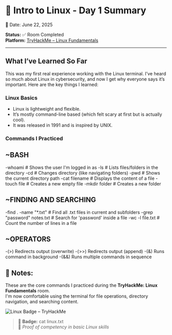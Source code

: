 # 📘 Intro to Linux - Day 1 Summary

📅 Date: June 22, 2025

**Status:** ✅ Room Completed  
**Platform:** [TryHackMe – Linux Fundamentals](https://tryhackme.com/room/linuxfundamentals1)

---

##  What I’ve Learned So Far

This was my first real experience working with the Linux terminal. I’ve heard so much about Linux in cybersecurity, and now I get why everyone says it’s important.
Here are the key things I learned:

### Linux Basics
- Linux is lightweight and flexible.
- It’s mostly command-line based (which felt scary at first but is actually cool).
- It was released in 1991 and is inspired by UNIX.

###  Commands I Practiced

## ~BASH
-whoami         # Shows the user I'm logged in as
-ls             # Lists files/folders in the directory
-cd             # Changes directory (like navigating folders)
-pwd            # Shows the current directory path
-cat filename   # Displays the content of a file
-touch file     # Creates a new empty file
-mkdir folder   # Creates a new folder

## ~FINDING AND SEARCHING
-find . -name "*.txt"       # Find all .txt files in current and subfolders
-grep "password" notes.txt  # Search for 'password' inside a file
-wc -l file.txt             # Count the number of lines in a file

## ~OPERATORS
-(>)	Redirects output (overwrite)
-(>>)	Redirects output (append)
-(&)	Runs command in background
-(&&)	Runs multiple commands in sequence


## 📝 Notes:
These are the core commands I practiced during the **TryHackMe: Linux Fundamentals** room.  
I'm now comfortable using the terminal for file operations, directory navigation, and searching content.





![Linux Badge – TryHackMe](https://github.com/user-attachments/assets/c870518c-80a0-4985-9318-aea7eb994573)

> 🐧 **Badge:** cat linux.txt  
> 📘 *Proof of competency in basic Linux skills*
